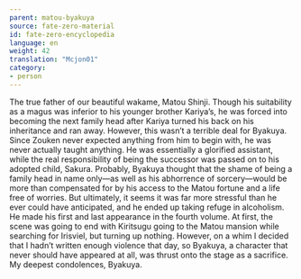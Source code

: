 ```yaml
---
parent: matou-byakuya
source: fate-zero-material
id: fate-zero-encyclopedia
language: en
weight: 42
translation: "Mcjon01"
category:
- person
---
```


The true father of our beautiful wakame, Matou Shinji.
Though his suitability as a magus was inferior to his younger brother Kariya’s, he was forced into becoming the next family head after Kariya turned his back on his inheritance and ran away.
However, this wasn’t a terrible deal for Byakuya. Since Zouken never expected anything from him to begin with, he was never actually taught anything. He was essentially a glorified assistant, while the real responsibility of being the successor was passed on to his adopted child, Sakura.
Probably, Byakuya thought that the shame of being a family head in name only—as well as his abhorrence of sorcery—would be more than compensated for by his
access to the Matou fortune and a life free of worries. But ultimately, it seems it was far more stressful than he ever could have anticipated, and he ended up taking refuge in alcoholism.
He made his first and last appearance in the fourth volume. At first, the scene was going to end with Kiritsugu going to the Matou mansion while searching for Irisviel, but turning up nothing. However, on a whim I decided that I hadn’t written enough violence that day, so Byakuya, a character that never should have appeared at all, was thrust onto the stage as a sacrifice. My deepest condolences, Byakuya.
